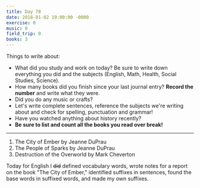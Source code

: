 ```yaml
---
title: Day 78
date: 2018-01-02 19:00:00 -0000
exercise: 0
music: 0
field_trip: 0
books: 3
---
```

Things to write about:

* What did you study and work on today? Be sure to write down everything you did and the subjects (English, Math, Health, Social Studies, Science).
* How many books did you finish since your last journal entry? **Record the number** and write what they were.
* Did you do any music or crafts?
* Let's write complete sentences, reference the subjects we're writing about and check for spelling, punctuation and grammar!
* Have you watched anything about history recently?
* **Be sure to list and count all the books you read over break!**

***

1. The City of Ember by Jeanne DuPrau
2. The People of Sparks by Jeanne DuPrau
3. Destruction of the Overworld by Mark Cheverton

Today for English I ~~did~~ defined vocabulary words, wrote notes for a report on the book "The City of Ember," identified suffixes in sentences, found the base words in suffixed words, and made my own suffixes.
